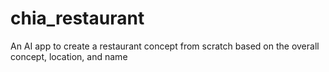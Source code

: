 # chia_restaurant
An AI app to create a restaurant concept from scratch based on the overall concept, location, and name
